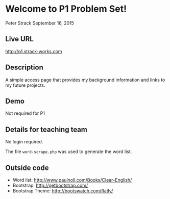 # Welcome to P1 Problem Set!
Peter Strack
September 16, 2015

## Live URL
<http://p1.strack-works.com>

## Description
A simple access page that provides my background information
and links to my future projects.

## Demo
Not required for P1

## Details for teaching team
No login required.

The file `word-scrape.php` was used to generate the word list.

## Outside code
* Word list: http://www.paulnoll.com/Books/Clear-English/
* Bootstrap: http://getbootstrap.com/
* Bootstrap Theme: http://bootswatch.com/flatly/
